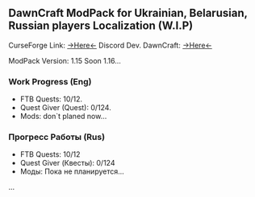## DawnCraft ModPack for Ukrainian, Belarusian, Russian players Localization (W.I.P)

CurseForge Link: [->Here<-](https://www.curseforge.com/minecraft/modpacks/dawn-craft "DawnCraft - An Adventure RPG Modpack")
Discord Dev. DawnCraft: [->Here<-](https://www.curseforge.com/linkout?remoteUrl=https%253a%252f%252fdiscord.com%252finvite%252fUjPx5jzd3m)

ModPack Version: 1.15 Soon 1.16...



### Work Progress (Eng)

 - FTB Quests: 10/12. 
 - Quest Giver (Quest): 0/124.
 - Mods: don`t planed now...

### Прогресс Работы (Rus)

 - FTB Quests: 10/12
 - Quest Giver (Квесты): 0/124
 - Моды: Пока не планируется...

 ...
